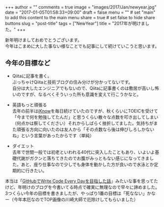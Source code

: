 +++
author = ""
comments = true
image = "images/2017/Jan/newyear.jpg"
date = "2017-01-05T01:58:33+09:00"
draft = false
menu = ""		# set "main" to add this content to the main menu
share = true	# set false to hide share buttons
slug = "post-title"
tags = ["NewYear"]
title = "2017年が明けました。"
+++

新年明けましておめでとうございます。   
今年はこまめに大した事ない様なことでも記事にして続けていこうと思います。


## 今年の目標など

- Qiitaに記事を書く。  
ぶっちゃけQiitaと技術ブログの住み分けが分かってないです。  
自分は大したエンジニアでもないので、Qiitaに記事書くのは敷居が高いし怖いのですが、なるべくそういった所も意識を変えて行こうかなと。  

- 英語もっと頑張る  
去年の前半は[iKnow](http://iknow.jp/)を毎日続けていたのですが、秋くらいにTOEICを受けて「今まで何を勉強してたんだ」と思うくらい散々な点数を叩き出してしまい（何点かは察してください）それからしばらく挫折してました。気持ちがまた頑張る方向に向いたのは友人から「その点数なら後は伸びしろしかないね」という言葉があったからです（単純）  
  
- ダイエット  
去年で世間一般では初老といわれる40代に突入したこともあり、いよいよ基礎代謝がガクンと落ちてきたのでお腹がみっともない感じになってきました。あと、座り仕事なので少しでも身体を動かした方が良いので水泳とか定期的に行きたい。  

本当は「[GitHubでWrite Code Every Dayを目指した話](http://keita-moromizato.hatenablog.com/entry/2016/12/26/120526)」みたいな事を思ってたけど、年明けのブログを今書いてる時点で確実に無理なので早々に諦めました。  
3つくらい今年の目標を書きましたが、やっぱり1番の目標は「死なない」かなー（今年本厄なのでTOP画像の川崎大師で厄除けしてもらいました）